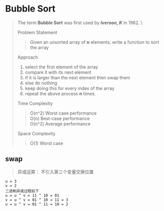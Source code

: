 # Bubble Sort

> The term **Bubble Sort** was first used by ***Iverson, K*** in 1962. \
> 
> Problem Statement
> > Given an unsorted array of **n** elements, write a function to sort the array
> 
> Approach
> 1. select the first element of the array
> 2. compare it with its next element
> 3. if it is larger than the next element then swap them
> 4. else do nothing
> 5. keep doing this for every index of the array
> 6. repeat the above process **n** times.
> 
> Time Complexity
> > O(n^2) Worst case performance \
> > O(n) Best-case performance \
> > O(n^2) Average performance
> 
> Space Complexity
> > O(1) Worst case

## swap

> 异或运算： 不引入第三个变量交换位置

```
u = 3
v = 2
二进制异或过程如下
u = u ^ v = 11 ^ 10 = 01
v = u ^ v = 01 ^ 10 = 11 = 3
u = u ^ v = 01 ^ 11 = 10 = 2

```